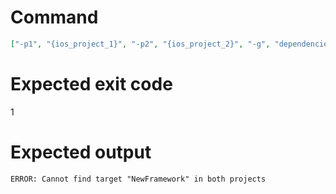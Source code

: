 # Command
```json
["-p1", "{ios_project_1}", "-p2", "{ios_project_2}", "-g", "dependencies", "-t", "NewFramework"]
```

# Expected exit code
1

# Expected output
```
ERROR: Cannot find target "NewFramework" in both projects

```
